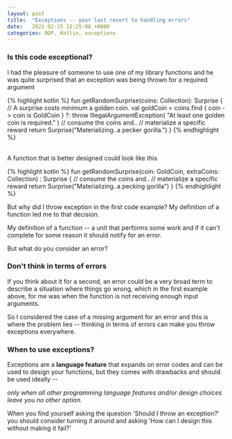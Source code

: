 ```yaml
---
layout: post
title:  "Exceptions -- your last resort to handling errors"
date:   2021-02-15 12:25:08 +0000
categories: OOP, Kotlin, exceptions
--- 
```


### Is this code exceptional?

I had the pleasure of someone to use one of my library functions and he was quite surprised that an exception was being thrown for a required argument

{% highlight kotlin %}
fun getRandomSurprise(coins: Collection<Coin>): Surprise {
    // A surprise costs minimum a golden coin.
    val goldCoin = coins.find { coin -> coin is GoldCoin }
        ?: throw IllegalArgumentException(
            "At least one golden coin is required."
            )
    // consume the coins and..
    // materialize a specific reward
    return Surprise("Materializing..a pecker gorilla.")
}
{% endhighlight %}

<br>
A function that is better designed could look like this

{% highlight kotlin %}
fun getRandomSurprise(coin: GoldCoin, extraCoins: Collection<Coin>)
    : Surprise {
        // consume the coins and..
        // materialize a specific reward
        return Surprise("Materializing..a pecking gorilla")
}
{% endhighlight %}
<br>

But why did I throw exception in the first code example? My definition of a function led me to that decision.

My definition of a function -- a unit that performs some work and if it can't complete for some reason it should notify for an error. 

But what do you consider an error?

### Don't think in terms of errors

If you think about it for a second, an error could be a very broad term to describe a situation where things go wrong, which in the first example above, for me was when the function is not receiving enough input arguments. 

So I considered the case of a missing argument for an error and this is where the problem lies -- thinking in terms of errors can make you throw exceptions everywhere.

### When to use exceptions?

Exceptions are a <b>language feature</b> that expands on error codes and can be used to design your functions, but they comes with drawbacks and should be used ideally -- 

<i>only when all other programming language features and/or design choices leave you no other option.</i>

When you find yourself asking the question 'Should I throw an exception?' you should consider turning it around and asking 'How can I design this without making it fail?'